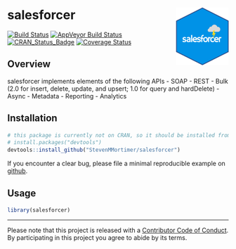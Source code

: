 
<!-- README.md is generated from README.Rmd. Please edit that file -->
salesforcer <img src="man/figures/salesforcer-hex.png" align="right" width="120" />
===================================================================================

[![Build Status](https://travis-ci.org/StevenMMortimer/salesforcer.svg?branch=master)](https://travis-ci.org/StevenMMortimer/salesforcer) [![AppVeyor Build Status](https://ci.appveyor.com/api/projects/status/github/StevenMMortimer/salesforcer?branch=master&svg=true)](https://ci.appveyor.com/project/StevenMMortimer/salesforcer) [![CRAN\_Status\_Badge](http://www.r-pkg.org/badges/version/salesforcer)](http://cran.r-project.org/package=salesforcer) [![Coverage Status](https://codecov.io/gh/StevenMMortimer/salesforcer/branch/master/graph/badge.svg)](https://codecov.io/gh/StevenMMortimer/salesforcer?branch=master)

Overview
--------

salesforcer implements elements of the following APIs - SOAP - REST - Bulk (2.0 for insert, delete, update, and upsert; 1.0 for query and hardDelete) - Async - Metadata - Reporting - Analytics

Installation
------------

``` r
# this package is currently not on CRAN, so it should be installed from GitHub
# install.packages("devtools")
devtools::install_github("StevenMMortimer/salesforcer")
```

If you encounter a clear bug, please file a minimal reproducible example on [github](https://github.com/StevenMMortimer/salesforcer/issues).

Usage
-----

``` r
library(salesforcer)
```

------------------------------------------------------------------------

Please note that this project is released with a [Contributor Code of Conduct](CONDUCT.md). By participating in this project you agree to abide by its terms.
